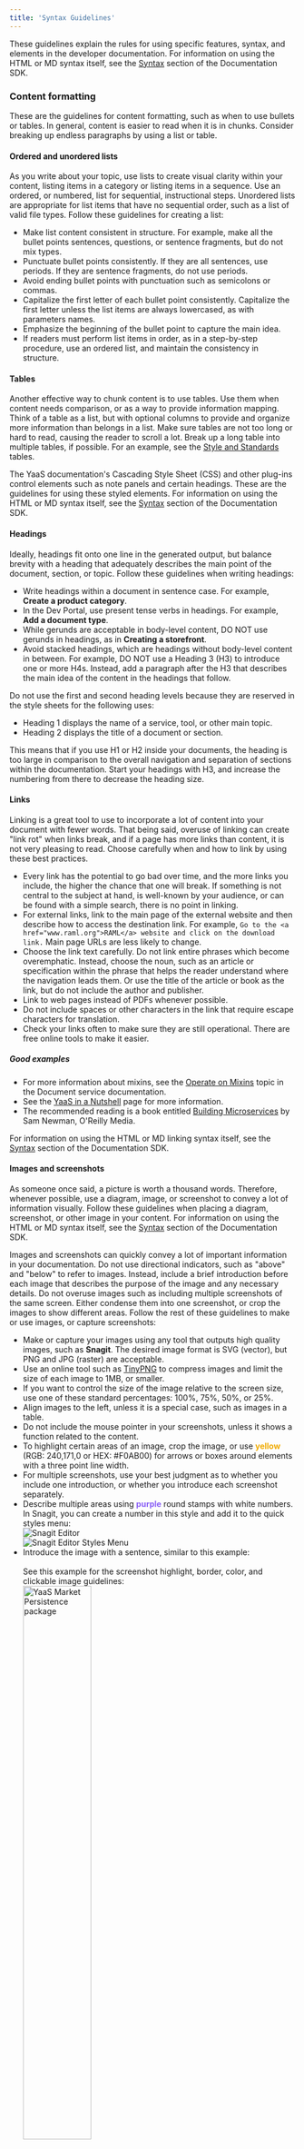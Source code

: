 ```yaml
---
title: 'Syntax Guidelines'
---
```


These guidelines explain the rules for using specific features, syntax, and elements in the developer documentation. For information on using the HTML or MD syntax itself, see the <a href="https://devportal.yaas.io/tools/documentationsdk/index.html#About">Syntax</a> section of the Documentation SDK.

### Content formatting
These are the guidelines for content formatting, such as when to use bullets or tables. In general, content is easier to read when it is in chunks. Consider breaking up endless paragraphs by using a list or table.

#### Ordered and unordered lists
As you write about your topic, use lists to create visual clarity within your content, listing items in a category or listing items in a sequence. Use an ordered, or numbered, list for sequential, instructional steps. Unordered lists are appropriate for list items that have no sequential order, such as a list of valid file types. Follow these guidelines for creating a list:
* Make list content consistent in structure. For example, make all the bullet points sentences, questions, or sentence fragments, but do not mix types.
* Punctuate bullet points consistently. If they are all sentences, use periods. If they are sentence fragments, do not use periods.
* Avoid ending bullet points with punctuation such as semicolons or commas.
* Capitalize the first letter of each bullet point consistently. Capitalize the first letter unless the list items are always lowercased, as with parameters names.
* Emphasize the beginning of the bullet point to capture the main idea.
* If readers must perform list items in order, as in a step-by-step procedure, use an ordered list, and maintain the consistency in structure.

#### Tables
Another effective way to chunk content is to use tables. Use them when content needs comparison, or as a way to provide information mapping. Think of a table as a list, but with optional columns to provide and organize more information than belongs in a list. Make sure tables are not too long or hard to read, causing the reader to scroll a lot. Break up a long table into multiple tables, if possible. For an example, see the <a href="#AbouttheStyleandStandards">Style and Standards</a> tables.

The YaaS documentation's Cascading Style Sheet (CSS) and other plug-ins control elements such as note panels and certain headings. These are the guidelines for using these styled elements. For information on using the HTML or MD syntax itself, see the <a href="/tools/documentationsdk/index.html#About">Syntax</a> section of the Documentation SDK.

#### Headings

Ideally, headings fit onto one line in the generated output, but balance brevity with a heading that adequately describes the main point of the document, section, or topic. Follow these guidelines when writing headings:

* Write headings within a document in sentence case. For example, **Create a product category**.
* In the Dev Portal, use present tense verbs in headings. For example, **Add a document type**.
* While gerunds are acceptable in body-level content, DO NOT use gerunds in headings, as in **Creating a storefront**.
* Avoid stacked headings, which are headings without body-level content in between. For example, DO NOT use a Heading 3 (H3) to introduce one or more H4s. Instead, add a paragraph after the H3 that describes the main idea of the content in the headings that follow.

<div class="panel warning">
Do not use the first and second heading levels because they are reserved in the style sheets for the following uses:
<ul>
<li>Heading 1 displays the name of a service, tool, or other main topic.</li>
<li>Heading 2 displays the title of a document or section.</li>
</ul>
This means that if you use H1 or H2 inside your documents, the heading is too large in comparison to the overall navigation and separation of sections within the documentation. Start your headings with H3, and increase the numbering from there to decrease the heading size.
</div>

#### Links

Linking is a great tool to use to incorporate a lot of content into your document with fewer words. That being said, overuse of linking can create "link rot" when links break, and if a page has more links than content, it is not very pleasing to read. Choose carefully when and how to link by using these best practices.

- Every link has the potential to go bad over time, and the more links you include, the higher the chance that one will break. If something is not central to the subject at hand, is well-known by your audience, or can be found with a simple search, there is no point in linking.
- For external links, link to the main page of the external website and then describe how to access the destination link. For example, `Go to the <a href="www.raml.org">RAML</a> website and click on the download link.` Main page URLs are less likely to change.
- Choose the link text carefully. Do not link entire phrases which become overemphatic. Instead, choose the noun, such as an article or specification within the phrase that helps the reader understand where the navigation leads them. Or use the title of the article or book as the link, but do not include the author and publisher.
- Link to web pages instead of PDFs whenever possible.
- Do not include spaces or other characters in the link that require escape characters for translation.
- Check your links often to make sure they are still operational. There are free online tools to make it easier.

##### Good examples

- For more information about mixins, see the <a href="https://devportal.yaas.io/services/document/latest/index.html#OperateonMixins">Operate on Mixins</a> topic in the Document service documentation.
- See the <a href="https://devportal.yaas.io/overview/yaasinanutshell/index.html">YaaS in a Nutshell</a> page for more information.
- The recommended reading is a book entitled <a href="http://shop.oreilly.com/product/0636920033158.do">Building Microservices</a> by Sam Newman, O'Reilly Media.

For information on using the HTML or MD linking syntax itself, see the <a href="https://devportal.yaas.io/tools/documentationsdk/index.html#About">Syntax</a> section of the Documentation SDK.

#### Images and screenshots
As someone once said, a picture is worth a thousand words. Therefore, whenever possible, use a diagram, image, or screenshot to convey a lot of information visually. Follow these guidelines when placing a diagram, screenshot, or other image in your content. For information on using the HTML or MD syntax itself, see the <a href="https://devportal.yaas.io/tools/documentationsdk/index.html#About">Syntax</a> section of the Documentation SDK.

Images and screenshots can quickly convey a lot of important information in your documentation. Do not use directional indicators, such as "above" and "below" to refer to images. Instead, include a brief introduction before each image that describes the purpose of the image and any necessary details. Do not overuse images such as including multiple screenshots of the same screen. Either condense them into one screenshot, or crop the images to show different areas. Follow the rest of these guidelines to make or use images, or capture screenshots:
 <ul>
   <li>Make or capture your images using any tool that outputs high quality images, such as <b>Snagit</b>. The desired image format is SVG (vector), but PNG and JPG (raster) are acceptable.</li>
   <li>Use an online tool such as <a href="https://tinypng.com/">TinyPNG</a> to compress images and limit the size of each image to 1MB, or smaller.
   <li>If you want to control the size of the image relative to the screen size, use one of these standard percentages: 100%, 75%, 50%, or 25%.</li>
   <li>Align images to the left, unless it is a special case, such as images in a table.</li>
   <li>Do not include the mouse pointer in your screenshots, unless it shows a function related to the content.</li>
   <li>To highlight certain areas of an image, crop the image, or use <strong><font color="#F0AB00">yellow</font></strong> (RGB: 240,171,0 or HEX: #F0AB00) for arrows or boxes around elements with a three point line width.</li>
   <li>For multiple screenshots, use your best judgment as to whether you include one introduction, or whether you introduce each screenshot separately.</li>
   <li>Describe multiple areas using <strong><font color="#8A5FF6">purple</font></strong> round stamps with white numbers. In Snagit, you can create a number in this style and add it to the quick styles menu:
<div class="row">
    <div class="col-sm-4">
    <img src="img/snagit_win.png" class="img-click-modal" alt="Snagit Editor"></div>
    <div class="col-sm-3">
    <img src="img/snagit_mac.png" class="img-click-modal" alt="Snagit Editor Styles Menu"></div>
  </div>
   </li>
   <li>Introduce the image with a sentence, similar to this example:<br/><br/>
   See this example for the screenshot highlight, border, color, and clickable image guidelines:
   <br>
     <img style="width:50%" src="img/images_example.png" class="img-click-modal" alt="YaaS Market Persistence package"></li>
 </ul>

### Code formatting
 The following tables outline when to use bold font and when to use code font:

##### Use bold font for these items:
|Items|Examples|
|-----|--------|
|Parameters<br>Events<br>File names<br>Path names<br>Scopes|The **partial** attribute is optional.<br>The service publishes a **password-reset-requested** event.<br>Open the **pom.xml** file.<br>Save the file in the **\services\repository\** folder.<br>Use the **hybris.profile_graph_view** scope to view data in the graph.|

##### Use code font for these items:
|Items|Examples|
|-----|--------|
|Code examples<br>Values<br>Endpoints<br>Status and error codes<br>Parameter and value pairs|Verify the installation with the <code>mvn help:system</code> command.<br>Set the **partial** attribute to `true` to perform a partial replacement.<br>Send a POST request to the `/{tenant}/categories/{categoryId}/media/{mediaId}/commit` endpoint.<br>A successful response includes a status code of `200 OK`.<br>To perform a partial replacement, include `partial=true` in your request.|
